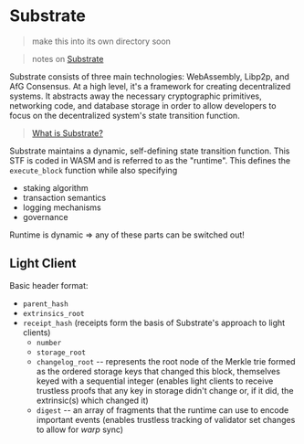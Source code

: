 # Substrate
> make this into its own directory soon

> notes on [Substrate](https://github.com/paritytech/substrate)

Substrate consists of three main technologies: WebAssembly, Libp2p, and AfG Consensus. At a high level, it's a framework for creating decentralized systems. It abstracts away the necessary cryptographic primitives, networking code, and database storage in order to allow developers to focus on the decentralized system's state transition function.

> [What is Substrate?](https://www.parity.io/what-is-substrate/)

Substrate maintains a dynamic, self-defining state transition function. This STF is coded in WASM and is referred to as the "runtime". This defines the ```execute_block``` function while also specifying 
* staking algorithm
* transaction semantics
* logging mechanisms
* governance

Runtime is dynamic => any of these parts can be switched out!

## Light Client

Basic header format:
* `parent_hash`
* `extrinsics_root`
* `receipt_hash` (receipts form the basis of Substrate's approach to light clients)
    * `number`
    * `storage_root`
    * `changelog_root` -- represents the root node of the Merkle trie formed as the ordered storage keys that changed this block, themselves keyed with a sequential integer (enables light clients to receive trustless proofs that any key in storage didn't change or, if it did, the extrinsic(s) which changed it)
    * `digest` -- an array of fragments that the runtime can use to encode important events (enables trustless tracking of validator set changes to allow for *warp* sync)